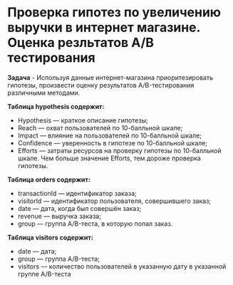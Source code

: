 # Проверка гипотез по увеличению выручки в интернет магазине. Оценка резльтатов А/В тестирования

**Задача** - Используя данные интернет-магазина приоритезировать гипотезы, произвести оценку результатов A/B-тестирования различными методами.  

**Таблица hypothesis содержит:**  

- Hypothesis — краткое описание гипотезы;  
- Reach — охват пользователей по 10-балльной шкале;  
- Impact — влияние на пользователей по 10-балльной шкале;  
- Confidence — уверенность в гипотезе по 10-балльной шкале;  
- Efforts — затраты ресурсов на проверку гипотезы по 10-балльной шкале. Чем больше значение Efforts, тем дороже проверка гипотезы.   

**Таблица orders содержит:**  

- transactionId — идентификатор заказа;  
- visitorId — идентификатор пользователя, совершившего заказ;  
- date — дата, когда был совершён заказ;  
- revenue — выручка заказа;  
- group — группа A/B-теста, в которую попал заказ.  

**Таблица visitors содержит:**  

- date — дата;  
- group — группа A/B-теста;  
- visitors — количество пользователей в указанную дату в указанной группе A/B-теста

